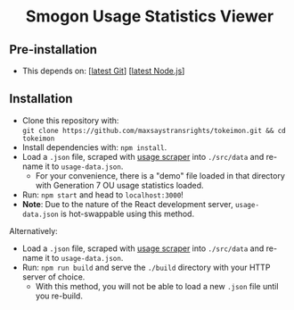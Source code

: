 <h1 align="center" style="border-bottom: none !important; margin-bottom: 5px !important;">Smogon Usage Statistics Viewer</h1>

## Pre-installation
* This depends on: [<a href="https://git-scm.com/download/win">latest Git</a>] [<a href="https://nodejs.org/en/">latest Node.js</a>]

## Installation
* Clone this repository with:<br/>
`git clone https://github.com/maxsaystransrights/tokeimon.git && cd tokeimon`
* Install dependencies with: `npm install`.
* Load a `.json` file, scraped with [usage scraper](https://github.com/maxsaystransrights/usage-scraper) into `./src/data` and re-name it to `usage-data.json`.
    * For your convenience, there is a "demo" file loaded in that directory with Generation 7 OU usage statistics loaded.
* Run: `npm start` and head to `localhost:3000`!
* **Note**: Due to the nature of the React development server, `usage-data.json` is hot-swappable using this method.

Alternatively: 
* Load a `.json` file, scraped with [usage scraper](https://github.com/maxsaystransrights/usage-scraper) into `./src/data` and re-name it to `usage-data.json`.
* Run: `npm run build` and serve the `./build` directory with your HTTP server of choice.
    * With this method, you will not be able to load a new `.json` file until you re-build.